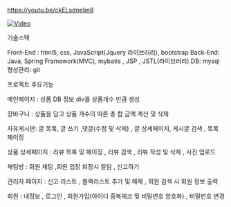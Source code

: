 https://youtu.be/ckELsdneIm8

[![Video](http://img.youtube.com/vi/ckELsdneIm8/0.jpg)](https://youtu.be/ckELsdneIm8) 

기술스택

Front-End : html5, css, JavaScript(Jquery 라이브러리), bootstrap
Back-End: Java, Spring Framework(MVC), mybatis , JSP , JSTL(라이브러리)
DB: mysql
형상관리: git

프로젝트 주요기능

메인페이지 : 상품 DB 정보 div를 상품개수 만큼 생성

장바구니 : 상품을 담고 상품 개수의 따른 총 합 금액 계산 및 삭제

자유게시판: 글 목록, 글 쓰기 ,댓글(수정 및 삭제) , 글 상세페이지, 게시글 검색 , 목록 페이징

상품 상세페이지 : 리뷰 목록 및 페이징 , 리뷰 검색 , 리뷰 작성 및 삭제 , 사진 업로드

채팅방 : 회원 채팅 ,회원 입장 퇴장시 알림 , 신고하기

관리자 페이지 : 신고 리스트 , 블랙리스트 추가 및 해제 , 회원 검색 시 회원 정보 출력

회원 : 내정보 , 로그인 , 회원가입(아이디 중복체크 및 비밀번호 암호화) , 비밀번호 변경

